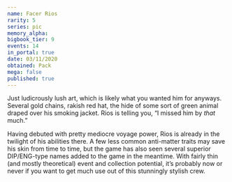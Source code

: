 ```yaml
---
name: Facer Rios
rarity: 5
series: pic
memory_alpha:
bigbook_tier: 9
events: 14
in_portal: true
date: 03/11/2020
obtained: Pack
mega: false
published: true
---
```


Just ludicrously lush art, which is likely what you wanted him for anyways. Several gold chains, rakish red hat, the hide of some sort of green animal draped over his smoking jacket. Rios is telling you, “I missed him by *that* much.”

Having debuted with pretty mediocre voyage power, Rios is already in the twilight of his abilities there. A few less common anti-matter traits may save his skin from time to time, but the game has also seen several superior DIP/ENG-type names added to the game in the meantime. With fairly thin (and mostly theoretical) event and collection potential, it’s probably now or never if you want to get much use out of this stunningly stylish crew.
